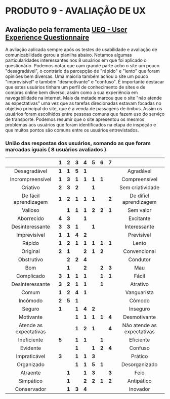 # PRODUTO 9 - AVALIAÇÃO DE UX
## Avaliação pela ferramenta [UEQ - User Experience Questionnaire](https://www.ueq-online.org/)

A avliação aplicada sempre após os testes de usabilidade e avaliação de comunicabilidade gerou a planilha abaixo.
Notamos algumas particularidades interessantes nos 8 usuários em que foi aplicado o questionário. Podemos notar que
uam grande parte acho o site um pouco "desagradável", o contrário da parcepção de "rápido" e "lento" que foram opiniões
bem diversas. Uma maioria também achou o site um pouco "imprevisível" e também "desmotivante" e "confuso". É importante
destacar que estes usuários tinham um perfil de conhecimento de sites e de compras online bem diverso, assim como 
a sua experiência em navegabilidade na internet. Mais da metade marcou que o site "não atende as expectativas" uma vez 
que as tarefas direcionadas estavam focadas no objetivo principal do site, que é a venda de passagens de ônibus.
Assim os usuários foram escolhidos entre pessoas comuns que fazem uso do serviço de transporte. Podemos resumir 
que o site apresentou os mesmos problemas aos usuários que foram identificados na etapa de inspeção e que muitos 
pontos são comuns entre os usuários entrevistados.

### União das respostas dos usuários, somando as que foram marcadas iguais ( 8 usuários avaliados ).
|                        |   1   |   2   |   3   |   4   |   5   |   6   |   7   |                            |
| :---:                  | :---: | :---: | :---: | :---: | :---: | :---: | :---: | :---:                      |
| Desagradável           | **1** | **1** | **5** | **1** |       |       |       | Agradável                  |
| Incrompreensível       | **1** | **3** | **1** | **1** | **1** | **1** |       | Compreensível              |
| Criativo               | **2** | **3** | **2** |       | **1** |       |       | Sem criatividade           |
| De fácil aprendizagem  | **1** | **2** | **1** | **1** | **1** |       | **2** | De dificl aprendizagem     |
| Valioso                |       | **1** | **1** | **1** | **2** | **2** | **1** | Sem valor                  |
| Aborrecido             | **4** | **3** |       | **1** |       |       |       | Excitante                  |
| Desinteressante        | **3** | **3** | **1** |       | **1** |       |       | Interessante               |
| Imprevisível           | **1** | **1** | **4** | **2** |       |       |       | Previsível                 |
| Rápido                 | **1** | **2** | **1** | **1** | **1** | **1** | **1** | Lento                      |
| Original               | **2** | **1** |       | **2** | **1** | **2** |       | Convencional               |
| Obstrutivo             |       | **2** | **2** | **4** |       |       |       | Condutor                   |
| Bom                    |       | **1** |       | **2** |       | **2** | **3** | Mau                        |
| Complicado             | **3** | **1** | **1** | **1** |       | **1** | **1** | Fácil                      |
| Desinteressante        | **3** | **2** | **1** | **1** |       | **1** |       | Atrativo                   |
| Comum                  | **1** | **2** | **4** | **1** |       |       |       | Vanguarista                |
| Incômodo               | **2** | **5** | **1** |       |       |       |       | Cômodo                     |
| Seguro                 | **1** |       | **1** | **4** | **2** |       |       | Inseguro                   |
| Motivante              |       |       | **1** | **1** | **1** | **1** | **4** | Desmotivante               |
| Atende as expectativas |       |       | **1** | **2** | **1** |       | **4** | Não atende as expectativas |
| Ineficiente            | **5** |       | **1** | **1** |       | **1** |       | Eficiente                  |
| Evidente               |       |       | **1** |       | **1** | **2** | **4** | Confuso                    |
| Impraticável           | **3** |       | **1** | **1** | **3** |       |       | Prático                    |
| Organizado             |       |       | **1** | **1** | **5** | **1** |       | Desorganizado              |
| Atraente               |       | **1** |       | **1** | **3** |       | **3** | Feio                       |
| Simpático              |       | **1** |       | **2** | **2** | **1** | **2** | Antipático                 |
| Conservador            |       | **1** | **3** | **4** |       |       |       | Inovador                   |
